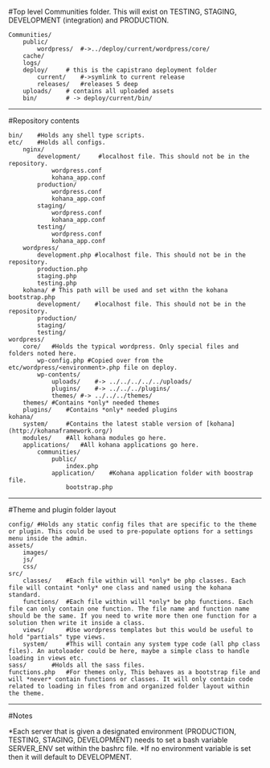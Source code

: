 #Top level Communities folder. This will exist on TESTING, STAGING, DEVELOPMENT (integration) and PRODUCTION.

    Communities/
	    public/
		    wordpress/	#->../deploy/current/wordpress/core/
	    cache/
	    logs/
	    deploy/		# this is the capistrano deployment folder
		    current/	#->symlink to current release
		    releases/	#releases 5 deep
	    uploads/	# contains all uploaded assets
	    bin/		# -> deploy/current/bin/

-----

#Repository contents

    bin/	#Holds any shell type scripts.
    etc/	#Holds all configs.
	    nginx/
		    development/	 #localhost file. This should not be in the repository.
			    wordpress.conf
			    kohana_app.conf
		    production/
			    wordpress.conf
			    kohana_app.conf
		    staging/
			    wordpress.conf
			    kohana_app.conf
		    testing/
			    wordpress.conf
			    kohana_app.conf
	    wordpress/
		    development.php #localhost file. This should not be in the repository.
		    production.php
		    staging.php
		    testing.php
	    kohana/	# This path will be used and set withn the kohana bootstrap.php
		    development/	#localhost file. This should not be in the repository.
		    production/
		    staging/
		    testing/
    wordpress/
	    core/	#Holds the typical wordpress. Only special files and folders noted here.
		    wp-config.php #Copied over from the etc/wordpress/<environment>.php file on deploy.
		    wp-contents/
			    uploads/	#-> ../../../../../uploads/
			    plugins/	#-> ../../../plugins/
			    themes/	#-> ../../../themes/
	    themes/	#Contains *only* needed themes
	    plugins/	#Contains *only* needed plugins
    kohana/
	    system/		#Contains the latest stable version of [kohana](http://kohanaframework.org/)
	    modules/	#All kohana modules go here.
	    applications/	#All kohana applications go here.
		    communities/
			    public/
				    index.php
			    application/	#Kohana application folder with boostrap file.
				    bootstrap.php

-----

#Theme and plugin folder layout

    config/	#Holds any static config files that are specific to the theme or plugin. This could be used to pre-populate options for a settings menu inside the admin.
    assets/
	    images/
	    js/
	    css/
    src/
	    classes/	#Each file within will *only* be php classes. Each file will containt *only* one class and named using the kohana standard.
	    functions/	#Each file within will *only* be php functions. Each file can only contain one function. The file name and function name should be the same. If you need to write more then one function for a solution then write it inside a class.
	    views/		#Use wordpress templates but this would be useful to hold "partials" type views.
	    system/		#This will contain any system type code (all php class files). An autoloader could be here, maybe a simple class to handle loading in views etc.
    sass/		#Holds all the sass files.
    functions.php	#For themes only, This behaves as a bootstrap file and will *never* contain functions or classes. It will only contain code related to loading in files from and organized folder layout within the theme.

-----

#Notes

*Each server that is given a designated environment (PRODUCTION, TESTING, STAGING, DEVELOPMENT) needs to set a bash variable SERVER_ENV set within the bashrc file.
*If no environment variable is set then it will default to DEVELOPMENT.
